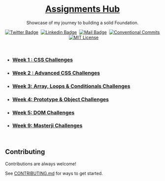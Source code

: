 <a href="./">
  <h1 align="center">Assignments Hub</h1>
</a>

<p align="center">
  Showcase of my journey to building a solid Foundation.
</p>

<div align= "center">

[![Twitter Badge](https://img.shields.io/badge/-@devwithjay-1ca0f1?style=social&labelColor=red&logo=x&logoColor=black&link=https://twitter.com/devwithjay)](https://twitter.com/devwithjay)&nbsp;&nbsp;[![Linkedin Badge](https://img.shields.io/badge/@devwithjay-0e76a8)](https://www.linkedin.com/in/devwithjay/)&nbsp;&nbsp;[![Mail Badge](https://img.shields.io/badge/-hello@devwithjay.com-c0392b?style=flat&labelColor=c0392b&logo=gmail&logoColor=pink)](mailto:hello@devwithjay.com)&nbsp;&nbsp;[![Conventional Commits](https://img.shields.io/badge/Conventional%20Commits-1.0.0-%23FE5196?logo=conventionalcommits&logoColor=white)](https://conventionalcommits.org)&nbsp;&nbsp;[![MIT License](https://img.shields.io/badge/License-MIT-green.svg)](https://choosealicense.com/licenses/mit/)

</div>
<br>

- ### [Week 1 : CSS Challenges](./week-1/README.md)

- ### [Week 2 : Advanced CSS Challenges](./week-2/README.md)

- ### [Week 3: Array, Loops & Conditionals Challenges](./week-3/README.md)

- ### [Week 4: Prototype & Object Challenges](./week-4/README.md)

- ### [Week 5: DOM Challenges](./week-5/README.md)

- ### [Week 9: Masterji Challenges](./week-9/README.md)

  </br>

## Contributing

Contributions are always welcome!

See [CONTRIBUTING.md](../CONTRIBUTING.md) for ways to get started.
</br></br>
